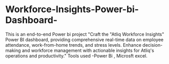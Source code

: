 # Workforce-Insights-Power-bi-Dashboard-

This is an end-to-end Power bi project 
"Craft the "Atliq Workforce Insights" Power BI dashboard, providing comprehensive real-time data on employee attendance, work-from-home trends, and stress levels. Enhance decision-making and workforce management with actionable insights for Atliq's operations and productivity."
Tools used -Power Bi , Microsft excel.
